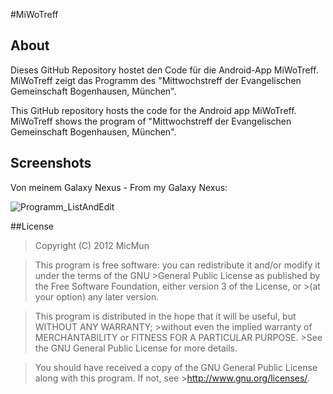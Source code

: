 #MiWoTreff

## About
Dieses GitHub Repository hostet den Code f&uuml;r die Android-App MiWoTreff. MiWoTreff zeigt das Programm des "Mittwochstreff der Evangelischen Gemeinschaft Bogenhausen, München".

This GitHub repository hosts the code for the Android app MiWoTreff. MiWoTreff shows the program of "Mittwochstreff der Evangelischen Gemeinschaft Bogenhausen, München".

## Screenshots

Von meinem Galaxy Nexus - From my Galaxy Nexus:

![Programm_ListAndEdit](http://i.imgur.com/pLtGW.png)

##License

>Copyright (C) 2012 MicMun

>This program is free software: you can redistribute it and/or modify it under the terms of the GNU >General Public License as published by the Free Software Foundation, either version 3 of the License, or >(at your option) any later version.

>This program is distributed in the hope that it will be useful, but WITHOUT ANY WARRANTY; >without even the implied warranty of MERCHANTABILITY or FITNESS FOR A PARTICULAR PURPOSE. >See the GNU General Public License for more details.

>You should have received a copy of the GNU General Public License along with this program. If not, see >http://www.gnu.org/licenses/.

